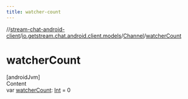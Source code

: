 ```yaml
---
title: watcher-count
---
```

//[stream-chat-android-client](../../../index.md)/[io.getstream.chat.android.client.models](../index.md)/[Channel](index.md)/[watcherCount](watcherCount.md)



# watcherCount  
[androidJvm]  
Content  
var [watcherCount](watcherCount.md): [Int](https://kotlinlang.org/api/latest/jvm/stdlib/kotlin/-int/index.html) = 0  



